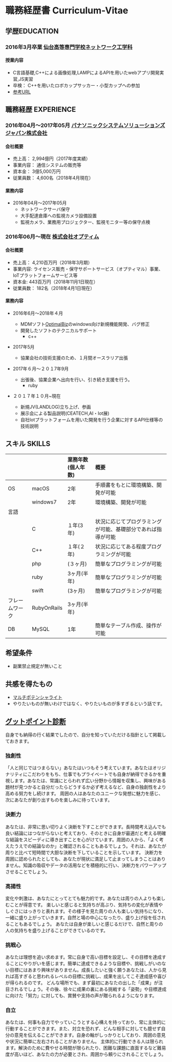 # 職務経歴書 Curriculum-Vitae

## 学歴EDUCATION
### 2016年3月卒業   [仙台高等専門学校ネットワーク工学科](https://www.sendai-nct.ac.jp/)
#### 授業内容
 * C言語基礎,C++による画像処理,LAMPによるAPIを用いたwebアプリ開発実習,JS実習
 * 卒検： C++を用いたロボカップサッカー・小型カップへの参加
  * [参考URL](https://www.youtube.com/watch?v=mKflWij246I)

## 職務経歴 EXPERIENCE
### 2016年04月〜2017年05月   [パナソニックシステムソリューションズジャパン株式会社](https://www.panasonic.com/jp/company/pssj/company.html)
#### 会社概要
* 売上高： 2,994億円（2017年度実績）  
* 事業内容： 通信システムの販売等  
* 資本金： 3億5,000万円  
* 従業員数： 4,600名（2018年4月現在）  

#### 業務内容
* 2016年04月〜2017年05月
  * ネットワークサーバ保守
  * 大手配達倉庫への監視カメラ設備設置
  * 監視カメラ、業務用プロジェクター、監視モニター等の保守点検

### 2016年06月〜現在   [株式会社オプティム](https://www.optim.co.jp/corporate/information)

#### 会社概要
* 売上高： 4,210百万円（2018年3月期）
* 事業内容: ライセンス販売・保守サポートサービス（オプティマル）事業、IoTプラットフォームサービス等
* 資本金: 443百万円（2018年11月1日現在）
* 従業員数：	182名（2018年4月1日現在）

#### 業務内容
* 2016年6月〜2018年４月
  * MDMソフト[OptimalBiz](https://www.optimalbiz.jp/)のwindows向け新規機能開発、バグ修正
  * 開発したソフトのテクニカルサポート
    * c++
    
* 2017年5月
  * 協業会社の技術支援のため、１月間オースラリア出張
  
* 2017年６月〜２０１7年9月
  * 出張後、協業企業へ出向を行い、引き続き支援を行う。
    * ruby
    
* ２０１７年１０月~現在
  * 新規JV(LANDLOG)立ち上げ、参画
  * 展示会による製品説明(CEATECH,AI・Iot展)
  * 自社Iotプラットフォームを用いた開発を行う企業に対するAPI仕様等の技術説明
  
## スキル SKILLS

|　|　|業務年数(個人年数)|概要|
|:--|:--|:--|:--|
|OS|macOS|2年|手順書をもとに環境構築、開発が可能|
||windows7|2年|環境構築、開発が可能|
|言語||||
||C|１年(3年)|状況に応じてプログラミングが可能、基礎部分であれば指導が可能|
||C++|１年(２年)|状況に応じてある程度プログラミングが可能|
||php|(３ヶ月)|簡単なプログラミングが可能|
||ruby|3ヶ月(半年)|簡単なプログラミングが可能|
||swift|(3ヶ月)|簡単なプログラミングが可能|
|フレームワーク|RubyOnRails|3ヶ月(半年)||
|DB|MySQL|1年|簡単なテーブル作成、操作が可能|

## 希望条件
* 副業禁止規定が無いこと

## 共感を得たもの
* [マルチポテンシャライト](https://www.ted.com/talks/emilie_wapnick_why_some_of_us_don_t_have_one_true_calling/transcript?language=ja)
 * やりたいものが無いわけではなく、やりたいものが多すぎるという話です。

## [グットポイント診断](https://next.rikunabi.com/goodpoint/)
自身でも納得の行く結果でしたので、自分を知っていただける指針として掲載しておきます。
 
### 独創性
「人と同じではつまらない」あなたはいつもそう考えています。あなたはオリジナリティにこだわりをもち、仕事でもプライベートでも自身が納得できるかを重視します。あなたは、常識にとらわれず広い分野から情報を収集し、興味がある題材が見つかると自分だったらどうするか必ず考えるなど、自身の独創性をより高める努力をし続けます。
周囲の人はあなたのユニークな発想に魅力を感じ、次にあなたが創り出すものを楽しみに待っています。

### 決断力
あなたは、非常に思い切りよく決断を下すことができます。長時間考え込んでも良い結論にはつながらないと考えており、そのときに自身が最適だと考える明確な結論をスピーディに導き出すことを心がけています。周囲の人から、「よく考えたうえでの結論なのか」と確認されることもあるでしょう。それは、あなたが周りと比べて短時間で大胆な決断を下していることを示しています。
決断力を周囲に認められたとしても、あなたが現状に満足して止まってしまうことはありません。知識の吸収やデータの活用などを積極的に行い、決断力をパワーアップさせることでしょう。

### 高揚性
変化や刺激は、あなたにとってとても魅力的です。あなたは周りの人よりも楽しむことが得意です。
楽しいと感じると気持ちが高ぶり、気持ちの変化が表情やしぐさにはっきりと表れます。その様子を見た周りの人も楽しい気持ちになり、一緒に盛り上がっていきます。自然と場の中心になったり、盛り上げ役を任されることもあるでしょう。
あなたは自身が楽しいと感じるだけで、自然と周りの人の気持ちを盛り上げることができているのです。

### 挑戦心
あなたは理想を追い求めます。常に自身で高い目標を設定し、その目標を達成することにやりがいを感じます。簡単に達成できるような目標や、挑戦しがいのない目標にはあまり興味がありません。成長したいと強く願うあなたは、人から見れば高すぎると思われるレベルの目標に挑戦し、成果を出してこそ達成感や喜びが得られるのです。
どんな場所でも、まず最初にあなたの出した「成果」が注目されるでしょう。その後、徐々に成果の裏にある挑戦する「姿勢」や目標達成に向けた「努力」に対しても、賞賛や支持の声が贈られるようになります。

### 自立
あなたは、何事も自力でやっていこうとする心構えを持っており、常に主体的に行動することができます。また、対立を恐れず、どんな相手に対しても臆せず自分の意見を伝えることができます。自身の軸がしっかりとしており、周囲の意見や状況に簡単に左右されることがありません。
主体的に行動できる人は限られます。解決のために費やせる時間が限られたり、困難な課題に直面するなど難易度が高いほど、あなたの力が必要とされ、周囲から頼りにされることでしょう。

